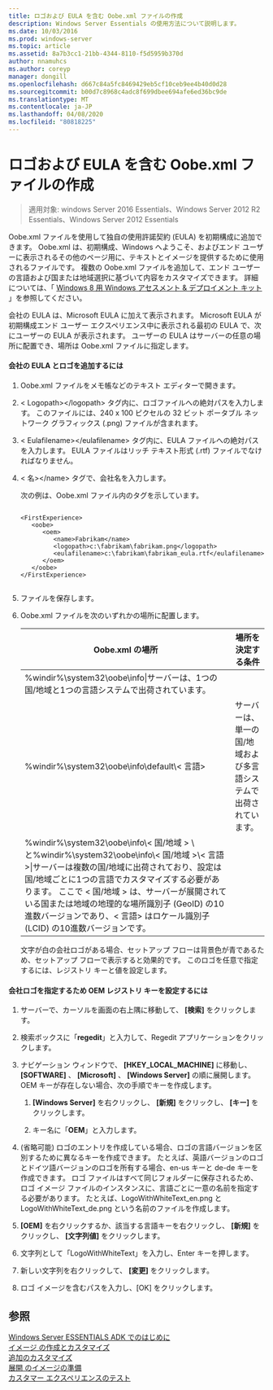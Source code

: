 ```yaml
---
title: ロゴおよび EULA を含む Oobe.xml ファイルの作成
description: Windows Server Essentials の使用方法について説明します。
ms.date: 10/03/2016
ms.prod: windows-server
ms.topic: article
ms.assetid: 8a7b3cc1-21bb-4344-8110-f5d5959b370d
author: nnamuhcs
ms.author: coreyp
manager: dongill
ms.openlocfilehash: d667c84a5fc8469429eb5cf10ceb9ee4b40d0d28
ms.sourcegitcommit: b00d7c8968c4adc8f699dbee694afe6ed36bc9de
ms.translationtype: MT
ms.contentlocale: ja-JP
ms.lasthandoff: 04/08/2020
ms.locfileid: "80818225"
---
```

# <a name="create-the-oobexml-file-including-logo-and-eula"></a>ロゴおよび EULA を含む Oobe.xml ファイルの作成

>適用対象: windows Server 2016 Essentials、Windows Server 2012 R2 Essentials、Windows Server 2012 Essentials

Oobe.xml ファイルを使用して独自の使用許諾契約 (EULA) を初期構成に追加できます。 Oobe.xml は、初期構成、Windows へようこそ、およびエンド ユーザーに表示されるその他のページ用に、テキストとイメージを提供するために使用されるファイルです。 複数の Oobe.xml ファイルを追加して、エンド ユーザーの言語および国または地域選択に基づいて内容をカスタマイズできます。 詳細については、「 [Windows 8 用 Windows アセスメント &amp; デプロイメント キット](https://go.microsoft.com/fwlink/?LinkId=248694) 」を参照してください。  
  
 会社の EULA は、Microsoft EULA に加えて表示されます。 Microsoft EULA が初期構成エンド ユーザー エクスペリエンス中に表示される最初の EULA で、次にユーザーの EULA が表示されます。 ユーザーの EULA はサーバーの任意の場所に配置でき、場所は Oobe.xml ファイルに指定します。  
  
#### <a name="to-add-your-company-eula-and-logo"></a>会社の EULA とロゴを追加するには  
  
1. Oobe.xml ファイルをメモ帳などのテキスト エディターで開きます。  
  
2. < Logopath\></logopath\> タグ内に、ロゴファイルへの絶対パスを入力します。 このファイルには、240 x 100 ピクセルの 32 ビット ポータブル ネットワーク グラフィックス (.png) ファイルが含まれます。  
  
3. < Eulafilename\></eulafilename\> タグ内に、EULA ファイルへの絶対パスを入力します。 EULA ファイルはリッチ テキスト形式 (.rtf) ファイルでなければなりません。  
  
4. < 名\></name\> タグで、会社名を入力します。  
  
    次の例は、Oobe.xml ファイル内のタグを示しています。  
  
   ```  
  
   <FirstExperience>  
      <oobe>  
         <oem>  
            <name>Fabrikam</name>  
            <logopath>c:\fabrikam\fabrikam.png</logopath>  
            <eulafilename>c:\fabrikam\fabrikam_eula.rtf</eulafilename>  
         </oem>  
      </oobe>  
   </FirstExperience>  
  
   ```  
  
5. ファイルを保存します。  
  
6. Oobe.xml ファイルを次のいずれかの場所に配置します。  
  
   |Oobe.xml の場所|場所を決定する条件|  
   |-----------------------|----------------------------------------|  
   |%windir%\system32\oobe\info\|サーバーは、1つの国/地域と1つの言語システムで出荷されています。|  
   |%windir%\system32\oobe\info\default\\< 言語\>|サーバーは、単一の国/地域および多言語システムで出荷されています。|  
   |%windir%\system32\oobe\info\\< 国/地域 > \ と%windir%\system32\oobe\info\\< 国/地域 >\\< 言語\>\|サーバーは複数の国/地域に出荷されており、設定は国/地域ごとに1つの言語でカスタマイズする必要があります。 ここで < 国/地域 > は、サーバーが展開されている国または地域の地理的な場所識別子 (GeoID) の10進数バージョンであり、< 言語\> はロケール識別子 (LCID) の10進数バージョンです。|  
  
   文字が白の会社ロゴがある場合、セットアップ フローは背景色が青であるため、セットアップ フローで表示すると効果的です。  このロゴを任意で指定するには、レジストリ キーと値を設定します。  
  
#### <a name="to-specify-a-company-logo-by-setting-the-oem-registry-key"></a>会社ロゴを指定するため OEM レジストリ キーを設定するには  
  
1.  サーバーで、カーソルを画面の右上隅に移動して、 **[検索]** をクリックします。  
  
2.  検索ボックスに「**regedit**」と入力して、Regedit アプリケーションをクリックします。  
  
3.  ナビゲーション ウィンドウで、 **[HKEY_LOCAL_MACHINE]** に移動し、 **[SOFTWARE]** 、 **[Microsoft]** 、 **[Windows Server]** の順に展開します。 OEM キーが存在しない場合、次の手順でキーを作成します。  
  
    1.  **[Windows Server]** を右クリックし、 **[新規]** をクリックし、 **[キー]** をクリックします。  
  
    2.  キー名に「**OEM**」と入力します。  
  
4.  (省略可能) ロゴのエントリを作成している場合、ロゴの言語バージョンを区別するために異なるキーを作成できます。 たとえば、英語バージョンのロゴとドイツ語バージョンのロゴを所有する場合、en-us キーと de-de キーを作成できます。 ロゴ ファイルはすべて同じフォルダーに保存されるため、ロゴ イメージ ファイルのインスタンスに、言語ごとに一意の名前を指定する必要があります。 たとえば、LogoWithWhiteText_en.png と LogoWithWhiteText_de.png という名前のファイルを作成します。  
  
5.  **[OEM]** を右クリックするか、該当する言語キーを右クリックし、 **[新規]** をクリックし、 **[文字列値]** をクリックします。  
  
6.  文字列として「LogoWithWhiteText」を入力し、Enter キーを押します。  
  
7.  新しい文字列を右クリックして、 **[変更]** をクリックします。  
  
8.  ロゴ イメージを含むパスを入力し、[OK] をクリックします。  
  
## <a name="see-also"></a>参照  
 [Windows Server ESSENTIALS ADK でのはじめに](Getting-Started-with-the-Windows-Server-Essentials-ADK.md)   
 [イメージ  の作成とカスタマイズ](Creating-and-Customizing-the-Image.md)  
 [追加のカスタマイズ](Additional-Customizations.md)   
 [展開  のイメージの準備](Preparing-the-Image-for-Deployment.md)  
 [カスタマー エクスペリエンスのテスト](Testing-the-Customer-Experience.md)